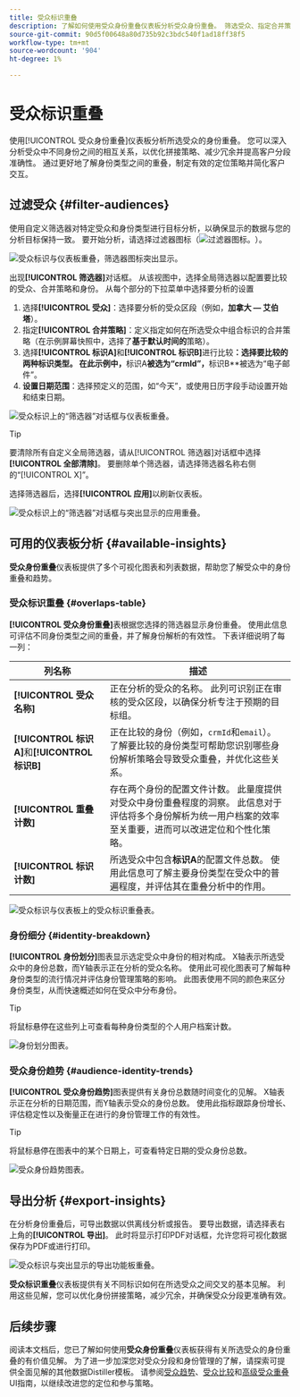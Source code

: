 ```yaml
---
title: 受众标识重叠
description: 了解如何使用受众身份重叠仪表板分析受众身份重叠。 筛选受众、指定合并策略并检查身份关系以进行数据驱动型决策。
source-git-commit: 90d5f00648a80d735b92c3bdc540f1ad18ff38f5
workflow-type: tm+mt
source-wordcount: '904'
ht-degree: 1%

---
```


# 受众标识重叠

使用[!UICONTROL 受众身份重叠]仪表板分析所选受众的身份重叠。 您可以深入分析受众中不同身份之间的相互关系，以优化拼接策略、减少冗余并提高客户分段准确性。 通过更好地了解身份类型之间的重叠，制定有效的定位策略并简化客户交互。

## 过滤受众 {#filter-audiences}

使用自定义筛选器对特定受众和身份类型进行目标分析，以确保显示的数据与您的分析目标保持一致。 要开始分析，请选择过滤器图标（![过滤器图标。](../../../images/icons/filter-icon-white.png)）。

![受众标识与仪表板重叠，筛选器图标突出显示。](../../images/sql-insights-query-pro-mode/templates/audience-identity-overlaps-filter-icon.png)

出现&#x200B;**[!UICONTROL 筛选器]**&#x200B;对话框。 从该视图中，选择全局筛选器以配置要比较的受众、合并策略和身份。 从每个部分的下拉菜单中选择要分析的设置

1. 选择&#x200B;**[!UICONTROL 受众]**：选择要分析的受众区段（例如，**加拿大 — 艾伯塔**）。
2. 指定&#x200B;**[!UICONTROL 合并策略]**：定义指定如何在所选受众中组合标识的合并策略（在示例屏幕快照中，选择了&#x200B;**基于默认时间的**&#x200B;策略）。
3. 选择&#x200B;**[!UICONTROL 标识A]**&#x200B;和&#x200B;**[!UICONTROL 标识B]**&#x200B;进行比较&#x200B;**：选择要比较的两种标识类型。 在此示例中，**&#x200B;标识A&#x200B;**&#x200B;被选为“crmId”，**&#x200B;标识B**&#x200B;被选为“电子邮件”。
4. **设置日期范围**：选择预定义的范围，如“今天”，或使用日历字段手动设置开始和结束日期。

![受众标识上的“筛选器”对话框与仪表板重叠。](../../images/sql-insights-query-pro-mode/templates/audience-identity-overlaps-filters-dialog.png)

>[!TIP]
>
>要清除所有自定义全局筛选器，请从[!UICONTROL 筛选器]对话框中选择&#x200B;**[!UICONTROL 全部清除]**。 要删除单个筛选器，请选择筛选器名称右侧的“[!UICONTROL X]”。

选择筛选器后，选择&#x200B;**[!UICONTROL 应用]**&#x200B;以刷新仪表板。

![受众标识上的“筛选器”对话框与突出显示的应用重叠。](../../images/sql-insights-query-pro-mode/templates/audience-identity-overlaps-apply-filters.png)

## 可用的仪表板分析 {#available-insights}

**受众身份重叠**&#x200B;仪表板提供了多个可视化图表和列表数据，帮助您了解受众中的身份重叠和趋势。

### 受众标识重叠 {#overlaps-table}

**[!UICONTROL 受众身份重叠]**&#x200B;表根据您选择的筛选器显示身份重叠。 使用此信息可评估不同身份类型之间的重叠，并了解身份解析的有效性。 下表详细说明了每一列：

| 列名称 | 描述 |
|-----------------|-------------------------------|
| **[!UICONTROL 受众名称]** | 正在分析的受众的名称。 此列可识别正在审核的受众区段，以确保分析专注于预期的目标组。 |
| **[!UICONTROL 标识A]**&#x200B;和&#x200B;**[!UICONTROL 标识B]** | 正在比较的身份（例如，`crmId`和`email`）。 了解要比较的身份类型可帮助您识别哪些身份解析策略会导致受众重叠，并优化这些关系。 |
| **[!UICONTROL 重叠计数]** | 存在两个身份的配置文件计数。 此量度提供对受众中身份重叠程度的洞察。 此信息对于评估将多个身份解析为统一用户档案的效率至关重要，进而可以改进定位和个性化策略。 |
| **[!UICONTROL 标识计数]** | 所选受众中包含&#x200B;**标识A**&#x200B;的配置文件总数。 使用此信息可了解主要身份类型在受众中的普遍程度，并评估其在重叠分析中的作用。 |

![受众标识与仪表板上的受众标识重叠表。](../../images/sql-insights-query-pro-mode/templates/audience-identity-overlaps-chart.png)

### 身份细分 {#identity-breakdown}

**[!UICONTROL 身份划分]**&#x200B;图表显示选定受众中身份的相对构成。 X轴表示所选受众中的身份总数，而Y轴表示正在分析的受众名称。 使用此可视化图表可了解每种身份类型的流行情况并评估身份管理策略的影响。 此图表使用不同的颜色来区分身份类型，从而快速概述如何在受众中分布身份。

>[!TIP]
>
>将鼠标悬停在这些列上可查看每种身份类型的个人用户档案计数。

![身份划分图表。](../../images/sql-insights-query-pro-mode/templates/identity-breakdown-chart.png)

### 受众身份趋势 {#audience-identity-trends}

**[!UICONTROL 受众身份趋势]**&#x200B;图表提供有关身份总数随时间变化的见解。 X轴表示正在分析的日期范围，而Y轴表示受众的身份总数。 使用此指标跟踪身份增长、评估稳定性以及衡量正在进行的身份管理工作的有效性。

>[!TIP]
>
>将鼠标悬停在图表中的某个日期上，可查看特定日期的受众身份总数。

![受众身份趋势图表。](../../images/sql-insights-query-pro-mode/templates/audience-identity-trends-chart.png)

## 导出分析 {#export-insights}

在分析身份重叠后，可导出数据以供离线分析或报告。 要导出数据，请选择表右上角的&#x200B;**[!UICONTROL 导出]**。 此时将显示打印PDF对话框，允许您将可视化数据保存为PDF或进行打印。

![受众标识与突出显示的导出功能板重叠。](../../images/sql-insights-query-pro-mode/templates/audience-identity-overlaps-export.png)

**受众标识重叠**&#x200B;仪表板提供有关不同标识如何在所选受众之间交叉的基本见解。 利用这些见解，您可以优化身份拼接策略，减少冗余，并确保受众分段更准确有效。

## 后续步骤

阅读本文档后，您已了解如何使用&#x200B;**受众身份重叠**&#x200B;仪表板获得有关所选受众的身份重叠的有价值见解。 为了进一步加深您对受众分段和身份管理的了解，请探索可提供全面见解的其他数据Distiller模板。 请参阅[受众趋势](./trends.md)、[受众比较](./comparison.md)和[高级受众重叠](./overlaps.md) UI指南，以继续改进您的定位和参与策略。

